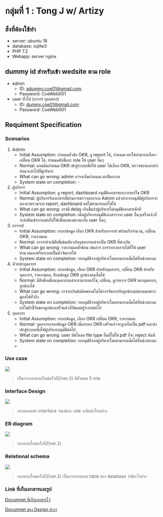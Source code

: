 # กลุ่มที่ 1 : Tong J w/ Artizy

## สิ่งที่ค้องใช้ทำ
* server: ubuntu 18
* database: sqlite3
* PHP 7.2
* Webapp: server nginx  

## dummy id สำหรับเข้า wedsite ตาม role

* admin 
   * ID: adummy.coe01@gmail.com
   * Password: CoeWeb001
* user ทั่วไป (อาจาร์ บุคลสกร)
   * ID: dummy.coe01@gmail.com
   * Password: CoeWeb001

## Requiment Specification

### Scenarios
1. Admin 
   * Initial Assumption: กำหนดหัวข้อ OKR, ดู report ได้, กำหนดเวลาให้สามารถเลือก-เปลี่ยน OKR ได้, กำหนดสิทธิ์และ role ให้ user อื่นๆ
   * Normal: แอดมินกำหนด OKR เข้าสู่ระบบเพื่อให้ user ได้เลือก OKR, ตรวจสอบเอกสารก่อนจะส่งไปที่ผู้บริหาร 
   * What can go wrong: admin อาจจะลืมกำหนดเวลาปิดระบบ
   * System state on completion: -
2. ผู้บริหาร
   * Initial Assumption: ดู report, dashboard อนุมัติเอกสารและการแก้ไข OKR
   * Normal: ผู้บริหารรับเอกสารที่ผ่านการตรวจสอบจาก Admin แล้วทำการอนุมัติผู้บริหารจะมองภาพรวมจาก report, dashboard แต่ไม่สามารถแก้ไขได้ 
   *	What can go wrong: อาจมี delay เกิดขึ้นถ้าผู้บริหารไม่อนุมัติเอกสารสักที
   *	System state on completion: เมื่อผู้บริหารอนุมัติเอกสารจาก user อื่นๆเสร็จแล้วก็จะส่งคืนเข้าระบบต่อไปให้เพื่อแสดงสถานะกับ user อื่นๆ
3. อาจารย์
   *	Initial Assumption: กรอกข้อมูล เลือก OKR สำหรับอาจารย์ พร้อมกับจำนวน, เปลี่ยน OKR, รายงานผล 
   *	Normal: อาจารย์จะมีสิทธิ์เช่นเดียวกับบุคลากรแต่จะเป็น OKR ที่ต่างกัน
   *	What can go wrong:  รายงานผลซ้ำซ้อน เช่นการ การรายงานรายได้ที่ให้ user คำนวณเองหรือระบบเป็นตัวจัดการให้ 
   *	System state on completion: รออนุมัติจากผู้บริหารโดยสามารถเช็คได้ที่หน้าสถานะ
4. หัวหน้าบุคลากร
   *	Initial Assumption: กรอกข้อมูล, เลือก OKR สำหรับบุคลากร, เปลี่ยน OKR สำหรับบุคลากร, รายงานผล, ป้อนข้อมูล OKR ลูกน้องคนอื่นได้ 
   *	Normal: มีสิทธิ์เหมือนบุคลากรแต่จะสามารถแก้ไข, เปลี่ยน, ดูรายการ OKR ของบุคลากร, ลูกน้องได้ 
   *	What can go wrong: อาจจะเกิดข้อผิดพลาดในได้การจัดการกับลูกน้องแต่ละคนเพราะดูแลไม่ทั่วถึง
   *	System state on completion: รออนุมัติจากผู้บริหารโดยสามารถเช็คได้ที่หน้าสถานะ แก้ไขตัวชี้วัดของลูกน้องเสร็จแล้วก็อัพเดตสู่ระบบต่อไป
5. บุคลากร
   *	Initial Assumption: กรอกข้อมูล, เลือก OKR เปลี่ยน OKR, รายงานผล
   *	Normal: บุคลากรกรอกข้อมูล OKR เมื่อกรอก OKR เสร็จแล้วจะถูกเก็บเป็น pdf และส่งเข้าสู่ระบบเพื่อให้ผู้บริหารอนุมัติต่อไป
   *	What can go wrong: user อัพโหลด file type อื่นที่ไม่ใช่ pdf ก็จะ reject ทันที
   *	System state on completion: รออนุมัติจากผู้บริหารโดยสามารถเช็คได้ที่หน้าสถานะ
   *	
### Use case

![](https://gitlab.en.kku.ac.th/Nakharin/se-project-group1/-/raw/master/document/paper_picture_design/usecase/use_case_v2.jpg)

> เป็นการออกแบบใหม่ครั้งที่2(ver.2) มีทั้งหมด 5 role

### Interface Design

![](https://gitlab.en.kku.ac.th/Nakharin/se-project-group1/-/raw/master/document/paper_picture_design/interface_design/interface_v1.png)

> ออกแบบหน้า interface ว่าแค่แ่ละ role จะมีหน้าไหนบ้าง 

### ER diagram

![](https://gitlab.en.kku.ac.th/Nakharin/se-project-group1/-/raw/master/document/paper_picture_design/ER_database/ER_diagram_v2.jpg)

> ออกแบบใหม่ครั้งที่2(ver.2) 

### Relational schema

![](https://gitlab.en.kku.ac.th/Nakharin/se-project-group1/-/raw/master/document/paper_picture_design/ER_database/Relational_Schema_v2.jpg)

> ออกแบบใหม่ครั้งที่2(ver.2) เป็นการออกแบบ table ของ database ว่ามีอะไรบ้าง

### Link ที่เก็บเอกสารและรูป

[Documnet ที่เก็บเอกสารไว้](https://gitlab.en.kku.ac.th/Nakharin/se-project-group1/-/tree/master/document)

[Documnet ของ Design ต่างๆ](https://gitlab.en.kku.ac.th/Nakharin/se-project-group1/-/tree/master/document/paper_picture_design)


